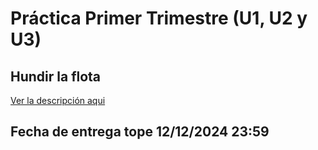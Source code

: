 # Práctica Primer Trimestre (U1, U2 y U3)

## Hundir la flota

[Ver la descripción aqui](https://github.com/revilofe/HundirFlota)

## **Fecha de entrega tope 12/12/2024 23:59**
